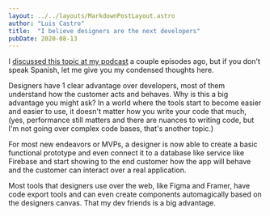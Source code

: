 ```yaml
---
layout: ../../layouts/MarkdownPostLayout.astro
author: "Luis Castro"
title:  "I believe designers are the next developers"
pubDate: 2020-08-13
---
```


I [discussed this topic at my podcast](https://anchor.fm/noessolocodigo/episodes/Los-diseadores-son-los-prximos-programadores-ehjcfo) a couple episodes ago, but if you don't speak Spanish, let me give you my condensed thoughts here.

Designers have 1 clear advantage over developers, most of them understand how the customer acts and behaves. Why is this a big advantage you might ask? In a world where the tools start to become easier and easier to use, it doesn't matter how you write your code that much, (yes, performance still matters and there are nuances to writing code, but I'm not going over complex code bases, that's another topic.)

For most new endeavors or MVPs, a designer is now able to create a basic functional prototype and even connect it to a database like service like Firebase and start showing to the end customer how the app will behave and the customer can interact over a real application.

Most tools that designers use over the web, like Figma and Framer, have code export tools and can even create components automagically based on the designers canvas. That my dev friends is a big advantage.
